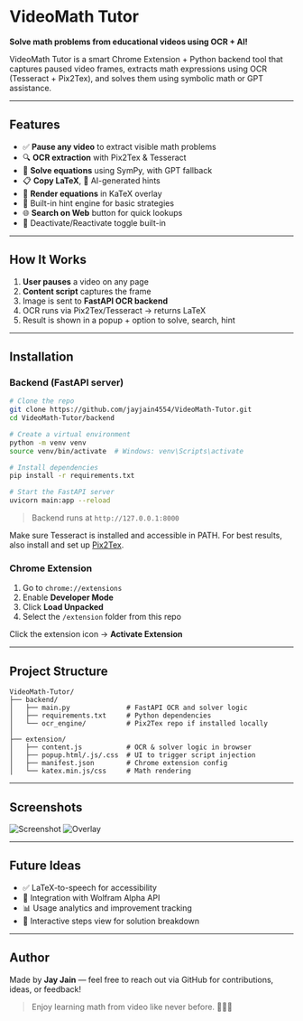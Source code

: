 # VideoMath Tutor

**Solve math problems from educational videos using OCR + AI!**

VideoMath Tutor is a smart Chrome Extension + Python backend tool that captures paused video frames, extracts math expressions using OCR (Tesseract + Pix2Tex), and solves them using symbolic math or GPT assistance.

---

## Features

* ✅ **Pause any video** to extract visible math problems
* 🔍 **OCR extraction** with Pix2Tex & Tesseract
* 📐 **Solve equations** using SymPy, with GPT fallback
* 📋 **Copy LaTeX**, 🧠 AI-generated hints
* 🧾 **Render equations** in KaTeX overlay
* 🧠 Built-in hint engine for basic strategies
* 🌐 **Search on Web** button for quick lookups
* 🧲 Deactivate/Reactivate toggle built-in

---

## How It Works

1. **User pauses** a video on any page
2. **Content script** captures the frame
3. Image is sent to **FastAPI OCR backend**
4. OCR runs via Pix2Tex/Tesseract → returns LaTeX
5. Result is shown in a popup + option to solve, search, hint

---

## Installation

### Backend (FastAPI server)

```bash
# Clone the repo
git clone https://github.com/jayjain4554/VideoMath-Tutor.git
cd VideoMath-Tutor/backend

# Create a virtual environment
python -m venv venv
source venv/bin/activate  # Windows: venv\Scripts\activate

# Install dependencies
pip install -r requirements.txt

# Start the FastAPI server
uvicorn main:app --reload
```

> Backend runs at `http://127.0.0.1:8000`

Make sure Tesseract is installed and accessible in PATH. For best results, also install and set up [Pix2Tex](https://github.com/lukas-blecher/LaTeX-OCR).

### Chrome Extension

1. Go to `chrome://extensions`
2. Enable **Developer Mode**
3. Click **Load Unpacked**
4. Select the `/extension` folder from this repo

Click the extension icon → **Activate Extension**

---

## Project Structure

```
VideoMath-Tutor/
├── backend/
│   ├── main.py              # FastAPI OCR and solver logic
│   ├── requirements.txt     # Python dependencies
│   └── ocr_engine/          # Pix2Tex repo if installed locally
│
├── extension/
│   ├── content.js           # OCR & solver logic in browser
│   ├── popup.html/.js/.css  # UI to trigger script injection
│   ├── manifest.json        # Chrome extension config
│   └── katex.min.js/css     # Math rendering
```

---

## Screenshots

![Screenshot](screenshots/sample1.png)
![Overlay](screenshots/sample2.png)

---

## Future Ideas

* ✅ LaTeX-to-speech for accessibility
* 🤝 Integration with Wolfram Alpha API
* 📊 Usage analytics and improvement tracking
* 🎯 Interactive steps view for solution breakdown


---

## Author

Made by **Jay Jain** — feel free to reach out via GitHub for contributions, ideas, or feedback!

> Enjoy learning math from video like never before. 🎥➕🧠
